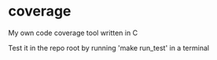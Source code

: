 # coverage
My own code coverage tool written in C

Test it in the repo root by running 'make run_test' in a terminal

